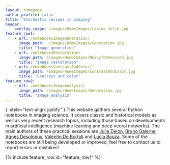 ```yaml
---
layout: homepage
author_profile: false
title: "Stochastic recipes in imaging"
header:
    overlay_image: /images/HomeImages/Lirios_Julie.jpg
feature_row1:
    - url: /notebooksImageGeneration/
      image_path:  /images/HomeImages/Generation.jpg
      title: "Image generation"
    - url: /notebooksRestoration/
      image_path: /images/HomeImages/NoisyToDenoised.jpg
      title: "Image restoration"
    - url: /notebooksContrastAndColor/
      image_path: /images/HomeImages/ContrastAndColor.jpg
      title: "Contrast and color"
feature_row2:  
    - url: /notebooksImageAnalysis/
      image_path: /images/HomeImages/Generation.jpg
      title: "Image analysis"
---
```


{: style="text-align: justify" }
This website gathers several Python notebooks in imaging science. It covers classic and historical models as well as very recent research topics, including those based on developments in artificial intelligence (machine learning and deep neural networks). The main authors of these practical sessions are [Julie Delon](https://judelo.github.io), [Bruno Galerne](https://www.idpoisson.fr/galerne/), [Agnès Desolneux](https://desolneux.perso.math.cnrs.fr), [Valentin De Bortoli](https://vdeborto.github.io) and [Lucía Bouza](https://fr.linkedin.com/in/lucia-bouza-heguerte/). Some of the notebooks are still being developed or improved, feel free to contact us to report errors or mistakes!

{% include feature_row id="feature_row1" %}
